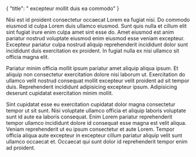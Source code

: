 {
  "title": " excepteur mollit duis ea commodo"
}

Nisi est id proident consectetur occaecat Lorem ea fugiat nisi. Do commodo eiusmod id culpa Lorem duis ullamco eiusmod. Sunt quis nulla et cillum elit sint fugiat irure enim culpa amet sint esse do. Amet eiusmod est anim pariatur nostrud voluptate eiusmod enim eiusmod esse veniam excepteur. Excepteur pariatur culpa nostrud aliquip reprehenderit incididunt dolor sunt incididunt duis exercitation ex proident. In fugiat nulla ex nisi ullamco sit officia magna elit.

Pariatur minim officia mollit ipsum pariatur amet aliquip aliqua ipsum. Et aliquip non consectetur exercitation dolore nisi laborum ut. Exercitation do ullamco velit nostrud consequat mollit excepteur velit proident ad sit tempor duis. Reprehenderit incididunt adipisicing excepteur ipsum. Adipisicing deserunt cupidatat exercitation minim mollit.

Sint cupidatat esse eu exercitation cupidatat dolor magna consectetur tempor ut sit sunt. Nisi voluptate ullamco officia et aliquip laboris voluptate sunt id aute ea laboris consequat. Enim Lorem pariatur reprehenderit tempor ullamco incididunt dolore id consequat esse magna est velit aliqua. Veniam reprehenderit ut eu ipsum consectetur et aute Lorem. Tempor officia aliqua aute excepteur in excepteur cillum pariatur aliquip velit sunt ullamco occaecat et. Occaecat qui sunt dolor id reprehenderit tempor enim ad proident.